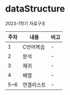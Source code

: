 # dataStructure
2023-1학기 자료구조 



|주차|내용|비고|
|------|---|---|
|1|C언어복습|-|
|2|분석|-|
|3|재귀|-|
|4|배열|-|
|5~6|연결리스트|-|
